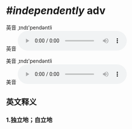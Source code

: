 # ***\#independently*** adv
英音 ˌɪndɪ'pendəntli  
英音
<audio src="./media/independently1_AAC.aac" controls="controls"></audio>

美音 ˌɪndɪ'pendəntli  
美音
<audio src="./media/independently1_AAC.aac" controls="controls"></audio>



  

英文释义
---
### 1.**独立地；自立地**  



